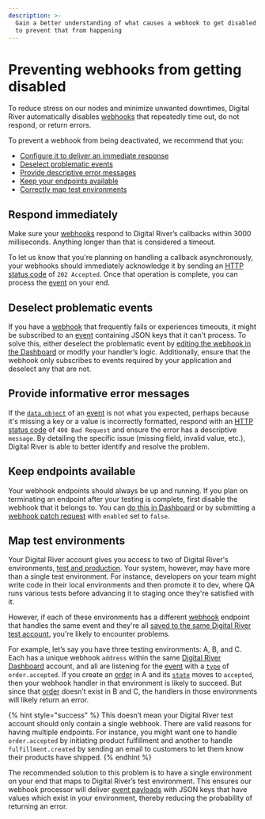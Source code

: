 ```yaml
---
description: >-
  Gain a better understanding of what causes a webhook to get disabled and how
  to prevent that from happening
---
```


# Preventing webhooks from getting disabled

To reduce stress on our nodes and minimize unwanted downtimes, Digital River automatically disables [webhooks](https://www.digitalriver.com/docs/digital-river-api-reference/#tag/Webhooks) that repeatedly time out, do not respond, or return errors.

To prevent a webhook from being deactivated, we recommend that you:

* [Configure it to deliver an immediate response](preventing-webhooks-from-getting-disabled.md#respond-immediately)
* [Deselect problematic events](preventing-webhooks-from-getting-disabled.md#deselect-problematic-events)
* [Provide descriptive error messages](preventing-webhooks-from-getting-disabled.md#provide-informative-error-messages)
* [Keep your endpoints available](preventing-webhooks-from-getting-disabled.md#keep-endpoints-available)
* [Correctly map test environments](preventing-webhooks-from-getting-disabled.md#map-test-environments)

## Respond immediately

Make sure your [webhooks](https://www.digitalriver.com/docs/digital-river-api-reference/#tag/Webhooks) respond to Digital River’s callbacks within 3000 milliseconds. Anything longer than that is considered a timeout.&#x20;

To let us know that you're planning on handling a callback asynchronously, your webhooks should immediately acknowledge it by sending an [HTTP status code](https://developer.mozilla.org/en-US/docs/Web/HTTP/Status) of `202 Accepted`. Once that operation is complete, you can process the [event](https://www.digitalriver.com/docs/digital-river-api-reference/#tag/Events) on your end.

## Deselect problematic events

If you have a [webhook](https://www.digitalriver.com/docs/digital-river-api-reference/#tag/Webhooks) that frequently fails or experiences timeouts, it might be subscribed to an [event](https://www.digitalriver.com/docs/digital-river-api-reference/#tag/Events) containing JSON keys that it can't process. To solve this, either deselect the problematic event by [editing the webhook in the Dashboard](../../administration/dashboard/developers/webhooks/editing-a-webhook.md) or modify your handler’s logic.  Additionally, ensure that the webhook only subscribes to events required by your application and deselect any that are not.

## Provide informative error messages

If the [`data.object`](events-1/#event-data) of an [event](https://www.digitalriver.com/docs/digital-river-api-reference/#tag/Events) is not what you expected, perhaps because it's missing a key or a value is incorrectly formatted, respond with an [HTTP status code](https://developer.mozilla.org/en-US/docs/Web/HTTP/Status) of  `400 Bad Request` and ensure the error has a descriptive `message`. By detailing the specific issue (missing field, invalid value, etc.), Digital River is able to better identify and resolve the problem.

## Keep endpoints available

Your webhook endpoints should always be up and running. If you plan on terminating an endpoint after  your testing is complete, first disable the webhook that it belongs to. You can [do this in Dashboard](../../administration/dashboard/developers/webhooks/editing-a-webhook.md) or by submitting a [webhook patch request](https://www.digitalriver.com/docs/digital-river-api-reference/#tag/Webhooks/operation/updateWebhooks) with `enabled` set to `false`.  &#x20;

## Map test environments

Your Digital River account gives you access to two of Digital River's environments, [test and production](../../developer-resources/api-structure.md#test-and-production-environments). Your system, however, may have more than a single test environment. For instance, developers on your team might write code in their local environments and then promote it to dev, where QA runs various tests before advancing it to staging once they're satisfied with it.

However, if each of these environments has a different [webhook](https://www.digitalriver.com/docs/digital-river-api-reference/#tag/Webhooks) endpoint that handles the same event and they're all [saved to the same Digital River test account](../../administration/dashboard/developers/webhooks/creating-a-webhook.md), you're likely to encounter problems.

For example, let’s say you have three testing environments: A, B, and C. Each has a unique webhook `address` within the same [Digital River Dashboard](https://dashboard.digitalriver.com/login) account, and all are listening for the [event](https://www.digitalriver.com/docs/digital-river-api-reference/#tag/Events) with a [`type`](events-1/#event-types) of  `order.accepted`. If you create an [order](https://www.digitalriver.com/docs/digital-river-api-reference/#tag/Orders) in A and its [`state`](../orders/the-order-lifecycle.md#order-states-and-events) moves to `accepted`, then your webhook handler in that environment is likely to succeed. But since that [order](https://www.digitalriver.com/docs/digital-river-api-reference/#tag/Orders) doesn’t exist in B and C, the handlers in those environments will likely return an error.

{% hint style="success" %}
This doesn’t mean your Digital River test account should only contain a single webhook. There are valid reasons for having multiple endpoints. For instance, you might want one to handle `order.accepted` by initiating product fulfillment and another to handle `fulfillment.created` by sending an email to customers to let them know their products have shipped.
{% endhint %}

The recommended solution to this problem is to have a single environment on your end that maps to Digital River’s test environment. This ensures our webhook processor will deliver [event payloads](events-1/#event-data) with JSON keys that have values which exist in your environment, thereby reducing the probability of returning an error.
